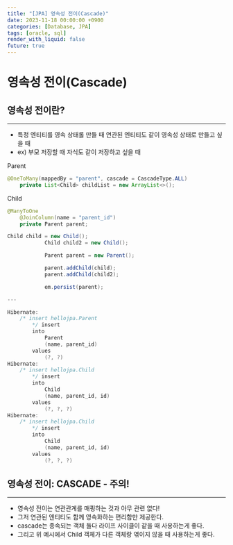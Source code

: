 ```yaml
---
title: "[JPA] 영속성 전이(Cascade)"
date: 2023-11-18 00:00:00 +0900
categories: [Database, JPA]
tags: [oracle, sql]
render_with_liquid: false
future: true
---
```


# 영속성 전이(Cascade)

## 영속성 전이란?

---

- 특정 엔티티를 영속 상태롤 만들 때 연관된 엔티티도 같이 영속성 상태로 만들고 싶을 때
- ex) 부모 저장할 때 자식도 같이 저장하고 싶을 때

Parent

```java
@OneToMany(mappedBy = "parent", cascade = CascadeType.ALL)
    private List<Child> childList = new ArrayList<>();
```

Child

```java
@ManyToOne
    @JoinColumn(name = "parent_id")
    private Parent parent;
```

```java
Child child = new Child();
            Child child2 = new Child();

            Parent parent = new Parent();

            parent.addChild(child);
            parent.addChild(child2);

            em.persist(parent);

---

Hibernate:
    /* insert hellojpa.Parent
        */ insert
        into
            Parent
            (name, parent_id)
        values
            (?, ?)
Hibernate:
    /* insert hellojpa.Child
        */ insert
        into
            Child
            (name, parent_id, id)
        values
            (?, ?, ?)
Hibernate:
    /* insert hellojpa.Child
        */ insert
        into
            Child
            (name, parent_id, id)
        values
            (?, ?, ?)
```

## 영속성 전이: CASCADE - 주의!

---

- 영속성 전이는 연관관계를 매핑하는 것과 아무 관련 없다!
- 그저 연관된 엔티티도 함께 영속화하는 편리함만 제공한다.
- cascade는 종속되는 객체 둘다 라이프 사이클이 같을 때 사용하는게 좋다.
- 그리고 위 예시에서 Child 객체가 다른 객체랑 엮이지 않을 때 사용하는게 좋다.
